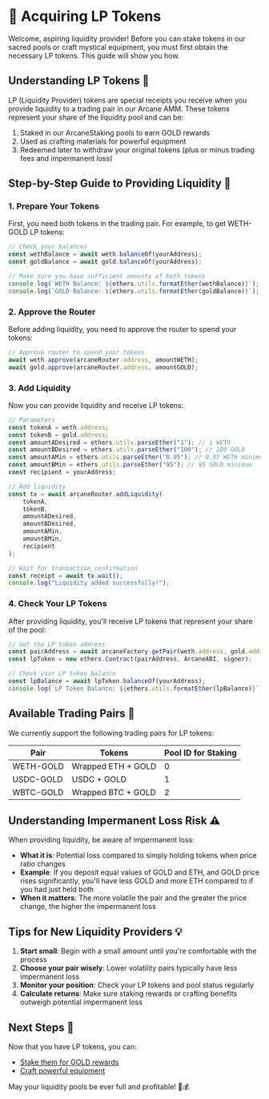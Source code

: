 # 💫 Acquiring LP Tokens

Welcome, aspiring liquidity provider! Before you can stake tokens in our sacred pools or craft mystical equipment, you must first obtain the necessary LP tokens. This guide will show you how.

## Understanding LP Tokens 🧠

LP (Liquidity Provider) tokens are special receipts you receive when you provide liquidity to a trading pair in our Arcane AMM. These tokens represent your share of the liquidity pool and can be:

1. Staked in our ArcaneStaking pools to earn GOLD rewards
2. Used as crafting materials for powerful equipment
3. Redeemed later to withdraw your original tokens (plus or minus trading fees and impermanent loss)

## Step-by-Step Guide to Providing Liquidity 🔄

### 1. Prepare Your Tokens

First, you need both tokens in the trading pair. For example, to get WETH-GOLD LP tokens:

```javascript
// Check your balances
const wethBalance = await weth.balanceOf(yourAddress);
const goldBalance = await gold.balanceOf(yourAddress);

// Make sure you have sufficient amounts of both tokens
console.log(`WETH Balance: ${ethers.utils.formatEther(wethBalance)}`);
console.log(`GOLD Balance: ${ethers.utils.formatEther(goldBalance)}`);
```

### 2. Approve the Router

Before adding liquidity, you need to approve the router to spend your tokens:

```javascript
// Approve router to spend your tokens
await weth.approve(arcaneRouter.address, amountWETH);
await gold.approve(arcaneRouter.address, amountGOLD);
```

### 3. Add Liquidity

Now you can provide liquidity and receive LP tokens:

```javascript
// Parameters
const tokenA = weth.address;
const tokenB = gold.address;
const amountADesired = ethers.utils.parseEther("1"); // 1 WETH
const amountBDesired = ethers.utils.parseEther("100"); // 100 GOLD
const amountAMin = ethers.utils.parseEther("0.95"); // 0.95 WETH minimum
const amountBMin = ethers.utils.parseEther("95"); // 95 GOLD minimum
const recipient = yourAddress;

// Add liquidity
const tx = await arcaneRouter.addLiquidity(
    tokenA,
    tokenB,
    amountADesired,
    amountBDesired,
    amountAMin,
    amountBMin,
    recipient
);

// Wait for transaction confirmation
const receipt = await tx.wait();
console.log("Liquidity added successfully!");
```

### 4. Check Your LP Tokens

After providing liquidity, you'll receive LP tokens that represent your share of the pool:

```javascript
// Get the LP token address
const pairAddress = await arcaneFactory.getPair(weth.address, gold.address);
const lpToken = new ethers.Contract(pairAddress, ArcaneABI, signer);

// Check your LP token balance
const lpBalance = await lpToken.balanceOf(yourAddress);
console.log(`LP Token Balance: ${ethers.utils.formatEther(lpBalance)}`);
```

## Available Trading Pairs 🏦

We currently support the following trading pairs for LP tokens:

| Pair | Tokens | Pool ID for Staking |
|------|--------|---------------------|
| WETH-GOLD | Wrapped ETH + GOLD | 0 |
| USDC-GOLD | USDC + GOLD | 1 |
| WBTC-GOLD | Wrapped BTC + GOLD | 2 |

## Understanding Impermanent Loss Risk ⚠️

When providing liquidity, be aware of impermanent loss:

- **What it is**: Potential loss compared to simply holding tokens when price ratio changes
- **Example**: If you deposit equal values of GOLD and ETH, and GOLD price rises significantly, you'll have less GOLD and more ETH compared to if you had just held both
- **When it matters**: The more volatile the pair and the greater the price change, the higher the impermanent loss

## Tips for New Liquidity Providers 💡

1. **Start small**: Begin with a small amount until you're comfortable with the process
2. **Choose your pair wisely**: Lower volatility pairs typically have less impermanent loss
3. **Monitor your position**: Check your LP tokens and pool status regularly
4. **Calculate returns**: Make sure staking rewards or crafting benefits outweigh potential impermanent loss

## Next Steps 👣

Now that you have LP tokens, you can:
- [Stake them for GOLD rewards](index.md#channeling-your-power)
- [Craft powerful equipment](index.md#the-mystic-forge)

May your liquidity pools be ever full and profitable! 🌊💰 